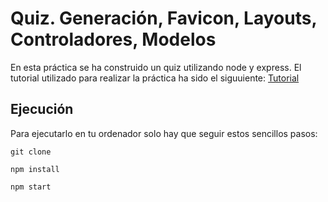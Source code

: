# Quiz. Generación, Favicon, Layouts, Controladores, Modelos

En esta práctica se ha construido un quiz utilizando node y express.
El tutorial utilizado para realizar la práctica ha sido el siguuiente: [Tutorial](https://github.com/crguezl/miriada-upm-dsnh5jsnode#m%C3%B3dulo-vi-el-proyecto-quiz-y-mvc)

## Ejecución

Para ejecutarlo en tu ordenador solo hay que seguir estos sencillos pasos:

```
git clone
```

```
npm install
```

```
npm start
```

